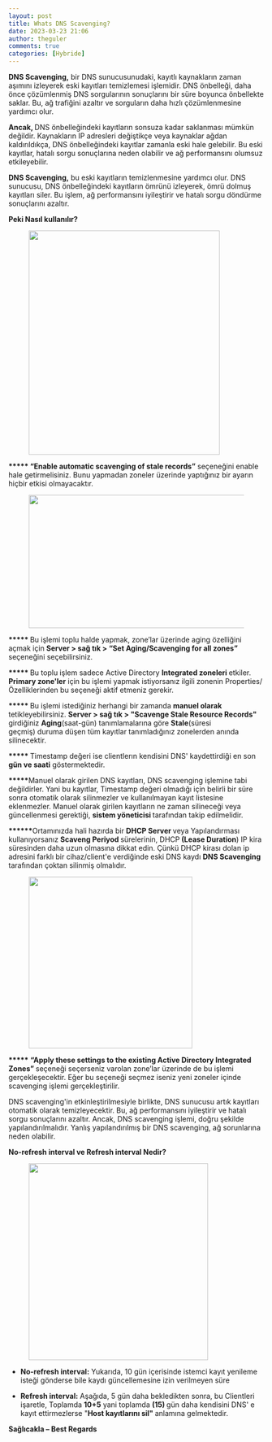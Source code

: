 ```yaml
---
layout: post
title: Whats DNS Scavenging?
date: 2023-03-23 21:06
author: theguler
comments: true
categories: [Hybride]
---
```

<!-- wp:paragraph -->
<p><strong>DNS Scavenging,</strong> bir DNS sunucusunudaki, kayıtlı kaynakların zaman aşımını izleyerek eski kayıtları temizlemesi işlemidir. DNS önbelleği, daha önce çözümlenmiş DNS sorgularının sonuçlarını bir süre boyunca önbellekte saklar. Bu, ağ trafiğini azaltır ve sorguların daha hızlı çözümlenmesine yardımcı olur.</p>
<!-- /wp:paragraph -->

<!-- wp:paragraph -->
<p><strong>Ancak, </strong>DNS önbelleğindeki kayıtların sonsuza kadar saklanması mümkün değildir. Kaynakların IP adresleri değiştikçe veya kaynaklar ağdan kaldırıldıkça, DNS önbelleğindeki kayıtlar zamanla eski hale gelebilir. Bu eski kayıtlar, hatalı sorgu sonuçlarına neden olabilir ve ağ performansını olumsuz etkileyebilir.</p>
<!-- /wp:paragraph -->

<!-- wp:paragraph -->
<p><strong>DNS Scavenging,</strong> bu eski kayıtların temizlenmesine yardımcı olur. DNS sunucusu, DNS önbelleğindeki kayıtların ömrünü izleyerek, ömrü dolmuş kayıtları siler. Bu işlem, ağ performansını iyileştirir ve hatalı sorgu döndürme sonuçlarını azaltır.</p>
<!-- /wp:paragraph -->

<!-- wp:paragraph -->
<p><strong>Peki Nasıl kullanılır?</strong></p>
<!-- /wp:paragraph -->

<!-- wp:image {"id":6174,"width":376,"height":441,"sizeSlug":"large","linkDestination":"none"} -->
<figure class="wp-block-image size-large is-resized"><img src="https://farukguler.com/assets/post_images/dns_cnf1.png?w=501" alt="" class="wp-image-6174" width="376" height="441" /></figure>
<!-- /wp:image -->

<!-- wp:paragraph -->
<p><strong>***** “Enable automatic scavenging of stale records”</strong> seçeneğini enable hale getirmelisiniz. Bunu yapmadan zoneler üzerinde yaptığınız bir ayarın hiçbir etkisi olmayacaktır.</p>
<!-- /wp:paragraph -->

<!-- wp:image {"id":6177,"width":616,"height":262,"sizeSlug":"large","linkDestination":"none"} -->
<figure class="wp-block-image size-large is-resized"><img src="https://farukguler.com/assets/post_images/dns_conf2.png?w=1024" alt="" class="wp-image-6177" width="616" height="262" /></figure>
<!-- /wp:image -->

<!-- wp:paragraph -->
<p><strong>***** </strong>Bu işlemi toplu halde yapmak, zone’lar üzerinde aging özelliğini açmak için  <strong>Server &gt; sağ tık &gt; “Set Aging/Scavenging for all zones”</strong> seçeneğini seçebilirsiniz.</p>
<!-- /wp:paragraph -->

<!-- wp:paragraph -->
<p><strong>***** </strong>Bu toplu işlem sadece Active Directory <strong>Integrated zoneleri </strong>etkiler. <strong>Primary zone'ler</strong> için bu işlemi yapmak istiyorsanız ilgili zonenin Properties/Özelliklerinden bu seçeneği aktif etmeniz gerekir.</p>
<!-- /wp:paragraph -->

<!-- wp:paragraph -->
<p><strong>***** </strong>Bu işlemi istediğiniz herhangi bir zamanda <strong>manuel olarak</strong> tetikleyebilirsiniz.       <strong>Server &gt; sağ tık &gt; "Scavenge Stale Resource Records"</strong> girdiğiniz&nbsp;<strong>Aging</strong>(saat-gün) tanımlamalarına göre&nbsp;<strong>Stale</strong>(süresi geçmiş)&nbsp;duruma düşen tüm kayıtlar tanımladığınız zonelerden anında silinecektir.</p>
<!-- /wp:paragraph -->

<!-- wp:paragraph -->
<p><strong>***** </strong>Timestamp değeri ise clientlerın kendisini DNS' kaydettirdiği en son <strong>gün ve saati</strong> göstermektedir.</p>
<!-- /wp:paragraph -->

<!-- wp:paragraph -->
<p><strong>*****</strong>Manuel olarak girilen DNS kayıtları, DNS scavenging işlemine tabi değildirler. Yani bu kayıtlar, Timestamp değeri olmadığı için belirli bir süre sonra otomatik olarak silinmezler ve kullanılmayan kayıt listesine eklenmezler. Manuel olarak girilen kayıtların ne zaman silineceği veya güncellenmesi gerektiği, <strong>sistem yöneticisi </strong>tarafından takip edilmelidir.</p>
<!-- /wp:paragraph -->

<!-- wp:paragraph -->
<p><strong>******</strong>Ortamınızda hali hazırda bir <strong>DHCP Server </strong>veya Yapılandırması kullanıyorsanız <strong>Scaveng Periyod </strong>sürelerinin, DHCP<strong> (Lease Duration</strong>)&nbsp;IP kira süresinden daha uzun olmasına dikkat edin. Çünkü DHCP kirası dolan ip adresini farklı bir cihaz/client'e verdiğinde eski DNS kaydı <strong>DNS Scavenging </strong>tarafından çoktan silinmiş olmalıdır.</p>
<!-- /wp:paragraph -->

<!-- wp:image {"id":6178,"width":322,"height":338,"sizeSlug":"large","linkDestination":"none"} -->
<figure class="wp-block-image size-large is-resized"><img src="https://farukguler.com/assets/post_images/dns_conf33.png?w=489" alt="" class="wp-image-6178" width="322" height="338" /></figure>
<!-- /wp:image -->

<!-- wp:paragraph -->
<p><strong>*****</strong> <strong>“Apply these settings to the existing Active Directory Integrated Zones” </strong>seçeneği seçerseniz varolan zone’lar üzerinde de bu işlemi gerçekleşecektir. Eğer bu seçeneği seçmez iseniz yeni zoneler içinde scavenging işlemi gerçekleştirilir.</p>
<!-- /wp:paragraph -->

<!-- wp:paragraph -->
<p>DNS scavenging'in etkinleştirilmesiyle birlikte, DNS sunucusu artık kayıtları otomatik olarak temizleyecektir. Bu, ağ performansını iyileştirir ve hatalı sorgu sonuçlarını azaltır. Ancak, DNS scavenging işlemi, doğru şekilde yapılandırılmalıdır. Yanlış yapılandırılmış bir DNS scavenging, ağ sorunlarına neden olabilir.</p>
<!-- /wp:paragraph -->

<!-- wp:paragraph -->
<p><strong><strong>No-refresh interval </strong>ve <strong>Refresh interval</strong> Nedir?</strong></p>
<!-- /wp:paragraph -->

<!-- wp:image {"id":6190,"width":353,"height":387,"sizeSlug":"large","linkDestination":"none"} -->
<figure class="wp-block-image size-large is-resized"><img src="https://farukguler.com/assets/post_images/dns_conf_54.png?w=476" alt="" class="wp-image-6190" width="353" height="387" /></figure>
<!-- /wp:image -->

<!-- wp:list -->
<ul><!-- wp:list-item -->
<li><strong>No-refresh interval:</strong> Yukarıda, 10 gün içerisinde istemci kayıt yenileme isteği gönderse bile kaydı güncellemesine izin verilmeyen süre</li>
<!-- /wp:list-item --></ul>
<!-- /wp:list -->

<!-- wp:list -->
<ul><!-- wp:list-item -->
<li><strong>Refresh interval:</strong> Aşağıda, 5 gün daha bekledikten sonra, bu Clientleri işaretle, Toplamda <strong>10+5</strong>  yani toplamda <strong>(15) </strong>gün daha kendisini DNS' e kayıt ettirmezlerse "<strong>Host kayıtlarını sil" </strong>anlamına gelmektedir.</li>
<!-- /wp:list-item --></ul>
<!-- /wp:list -->

<!-- wp:paragraph -->
<p><strong>Sağlıcakla – Best Regards</strong></p>
<!-- /wp:paragraph -->
